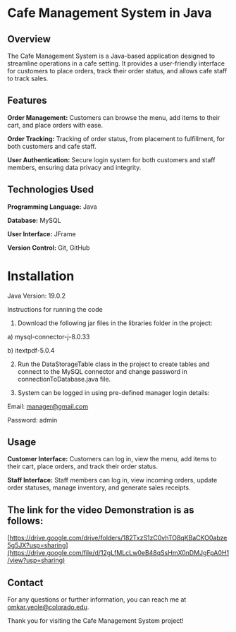 # Cafe Management System in Java

## Overview

The Cafe Management System is a Java-based application designed to streamline operations in a cafe setting. It provides a user-friendly interface for customers to place orders, track their order status, and allows cafe staff to track sales.

## Features

**Order Management:** Customers can browse the menu, add items to their cart, and place orders with ease.

**Order Tracking:** Tracking of order status, from placement to fulfillment, for both customers and cafe staff.

**User Authentication:** Secure login system for both customers and staff members, ensuring data privacy and integrity.

## Technologies Used
**Programming Language:** Java

**Database:** MySQL

**User Interface:** JFrame

**Version Control:** Git, GitHub 

# Installation

Java Version: 19.0.2

Instructions for running the code

1) Download the following jar files in the libraries folder in the project:

a) mysql-connector-j-8.0.33

b) itextpdf-5.0.4

2) Run the DataStorageTable class in the project to create tables and connect to the MySQL connector and change password in connectionToDatabase.java file.

3) System can be logged in using pre-defined manager login details:

Email: manager@gmail.com

Password: admin

## Usage

**Customer Interface:** Customers can log in, view the menu, add items to their cart, place orders, and track their order status.

**Staff Interface:** Staff members can log in, view incoming orders, update order statuses, manage inventory, and generate sales receipts.


## The link for the video Demonstration is as follows:
[https://drive.google.com/drive/folders/182TxzS1zC0vhTO8qKBaCKO0abze5g5JX?usp=sharing](https://drive.google.com/file/d/12gLfMLcLw0eB48qSsHmX0nDMJgFpA0H1/view?usp=sharing)

## Contact

For any questions or further information, you can reach me at omkar.yeole@colorado.edu.

Thank you for visiting the Cafe Management System project!

